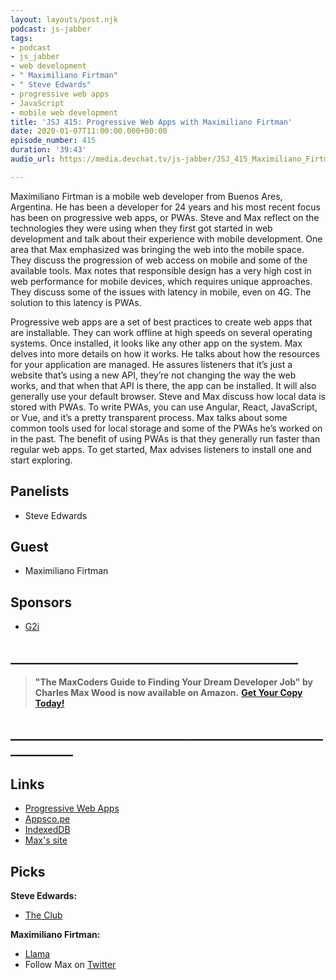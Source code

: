 ```yaml
---
layout: layouts/post.njk
podcast: js-jabber
tags:
- podcast
- js_jabber
- web development
- " Maximiliano Firtman"
- " Steve Edwards"
- progressive web apps
- JavaScript
- mobile web development
title: 'JSJ 415: Progressive Web Apps with Maximiliano Firtman'
date: 2020-01-07T11:00:00.000+00:00
episode_number: 415
duration: '39:43'
audio_url: https://media.devchat.tv/js-jabber/JSJ_415_Maximiliano_Firtman.mp3

---
```

Maximiliano Firtman is a mobile web developer from Buenos Ares, Argentina. He has been a developer for 24 years and his most recent focus has been on progressive web apps, or PWAs. Steve and Max reflect on the technologies they were using when they first got started in web development and talk about their experience with mobile development. One area that Max emphasized was bringing the web into the mobile space. They discuss the progression of web access on mobile and some of the available tools. Max notes that responsible design has a very high cost in web performance for mobile devices, which requires unique approaches. They discuss some of the issues with latency in mobile, even on 4G. The solution to this latency is PWAs.

Progressive web apps are a set of best practices to create web apps that are installable. They can work offline at high speeds on several operating systems. Once installed, it looks like any other app on the system. Max delves into more details on how it works. He talks about how the resources for your application are managed. He assures listeners that it’s just a website that’s using a new API, they’re not changing the way the web works, and that when that API is there, the app can be installed. It will also generally use your default browser. Steve and Max discuss how local data is stored with PWAs. To write PWAs, you can use Angular, React, JavaScript, or Vue, and it’s a pretty transparent process. Max talks about some common tools used for local storage and some of the PWAs he’s worked on in the past. The benefit of using PWAs is that they generally run faster than regular web apps. To get started, Max advises listeners to install one and start exploring.

## Panelists

* Steve Edwards

## Guest

* Maximiliano Firtman

## Sponsors

* [G2i](https://www.g2i.co/?utm_source=React_Native_Radio&utm_medium=Podcast)

## **______________________________________________**

> **"The MaxCoders Guide to Finding Your Dream Developer Job" by Charles Max Wood is now available on Amazon.** [**Get Your Copy Today!**](https://www.amazon.com/gp/product/B081MBL5C9/ref=as_li_ss_tl?ie=UTF8&linkCode=sl1&tag=devchattv-20&linkId=9d61363241636e2546ef46abba198746&language=en_US)

## **____________________________________________________________**

## Links

* [Progressive Web Apps](https://developers.google.com/web/progressive-web-apps)
* [Appsco.pe](https://appsco.pe/)
* [IndexedDB](https://developer.mozilla.org/en/docs/Web/API/IndexedDB_API)
* [Max's site](https://firt.mobi/books)

## Picks

**Steve Edwards:**

* [The Club](https://en.wikipedia.org/wiki/The_Club_(automotive))

**Maximiliano Firtman:**

* [Llama](https://github.com/GoogleChromeLabs/llama-pack)
* Follow Max on [Twitter](https://twitter.com/firt)